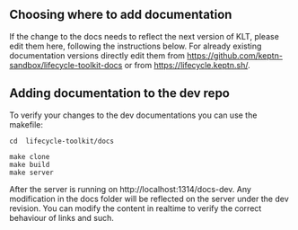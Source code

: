 ## Choosing where to add documentation

If the change to the docs needs to reflect the next version of KLT, please edit them here, following the instructions below.
For already existing documentation versions directly edit them from https://github.com/keptn-sandbox/lifecycle-toolkit-docs or from https://lifecycle.keptn.sh/.

## Adding documentation to the dev repo

To verify your changes to the dev documentations you can use the makefile:

````
cd  lifecycle-toolkit/docs

make clone
make build
make server
````

After the server is running on http://localhost:1314/docs-dev.
Any modification in the docs folder will be reflected on the server under the dev revision.
You can modify the content in realtime to verify the correct behaviour of links and such.
